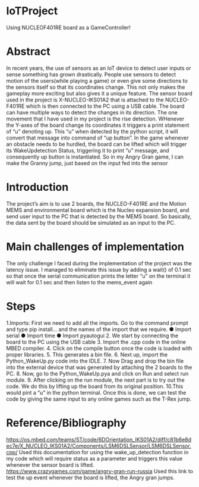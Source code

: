 # IoTProject
Using NUCLEOF401RE board as a GameController!

# Abstract
In recent years, the use of sensors as an IoT device to detect user inputs or
sense something has grown drastically. People use sensors to detect motion
of the users(while playing a game) or even give some directions to the
sensors itself so that its coordinates change. This not only makes the
gameplay more exciting but also gives it a unique feature. The sensor board
used in the project is X-NUCLEO-IKS01A2 that is attached to the
NUCLEO-F401RE which is then connected to the PC using a USB cable.
The board can have multiple ways to detect the changes in its direction. The
one movement that I have used in my project is the rise detection. WHenever
the Y-axes of the board change its coordinates it triggers a print statement of
“u” denoting up. This “u” when detected by the python script, it will convert
that message into command of “up button”.
In the game whenever an obstacle needs to be hurdled, the board can be lifted
which will trigger its WakeUpdetection Status, triggering it to print “u”
message, and consequently up button is instantiated. So in my Angry Gran
game, I can make the Granny jump, just based on the input fed into the
sensor

# Introduction
The project’s aim is to use 2 boards, the NUCLEO-F401RE and the Motion MEMS
and environmental board which is the Nucleo expansion board, and send user input to
the PC that is detected by the MEMS board. So basically, the data sent by the board
should be simulated as an input to the PC.

# Main challenges of implementation
The only challenge I faced during the implementation of the project was the
latency issue. I managed to eliminate this issue by adding a wait() of 0.1 sec so that
once the serial communication prints the letter “u” on the terminal it will wait for 0.1
sec and then listen to the mems_event again

# Steps
1.Imports: First we need to add all the imports. Go to the command
prompt and type pip install… and the names of the import that we
require.
● Import serial
● Import time
● Import pyautogui
2. We start by connecting the board to the PC using the USB cable
3. Import the .cpp code in the online MBED compiler.
4. Click on the compile button once the code is loaded with proper
libraries.
5. This generates a bin file.
6. Next up, import the Python_WakeUp.py code into the IDLE.
7. Now Drag and drop the bin file into the external device that was
generated by attaching the 2 boards to the PC.
8. Now, go to the Python_WakeUp.pya and click on Run and select run
module.
9. After clicking on the run module, the next part is to try out the code. We
do this by lifting up the board from its original position.
10.This would pint a “u” in the python terminal. Once this is done, we can
test the code by giving the same input to any online games such as the
T-Rex jump.

# Reference/Bibliography
https://os.mbed.com/teams/ST/code/6DOrientation_IKS01A2/diff/c81b6e8dec7e/X_NUCLEO_IKS01A2/Components/LSM6DSLSensor/LSM6DSLSensor.cpp/
Used this documentation for using the wake_up_detection function in my code which
will require status as a parameter and triggers this value whenever the sensor board
is lifted.
https://www.crazygames.com/game/angry-gran-run-russia
Used this link to test the up event whenever the board is lifted, the Angry gran jumps.
